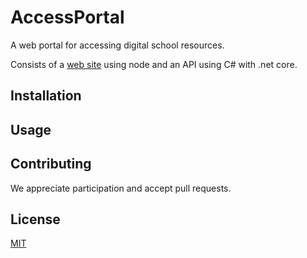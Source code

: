 # AccessPortal
A web portal for accessing digital school resources. 

Consists of a [web site](/GR.Laromedel.AccessPortal.Web) using node and an API using C# with .net core.

## Installation

## Usage

## Contributing
We appreciate participation and accept pull requests.

## License
[MIT](/LICENSE)

